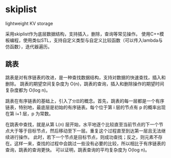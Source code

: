 # skiplist
lightweight KV storage

采用skiplist作为底层数据结构，支持插入，删除，查询等常见操作。
使用C++模板编程，使用类似STL，支持自定义类型与自定义比较函数（可以传入lambda与仿函数），迭代器遍历。

## 跳表
跳表是对有序链表的改进，是一种查找数据结构，支持对数据的快速查找，插入和删除。
跳表的期望空间复杂度为 O(n)，跳表的查询，插入和删除操作的期望时间复杂度都为 O(log n)。

跳表在有序链表的基础上，引入了`分层`的概念。首先，跳表的每一层都是一个有序链表，特别地，最底层是初始的有序链表。每个位于第 i 层的节点有 p 的概率出现在第 i+1 层，p 为常数。

在跳表中查找，就是从第 L(n) 层开始，水平地逐个比较直至当前节点的下一个节点大于等于目标节点，然后移动至下一层。重复这个过程直至到达第一层且无法继续进行操作。
此时，若下一个节点是目标节点，则成功查找；反之，则元素不存在。这样一来，查找的过程中会跳过一些没有必要的比较，所以相比于有序链表的查询，跳表的查询更快。
可以证明，跳表查询的平均复杂度为 O(log n)。

